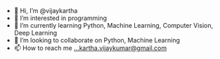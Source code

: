 - 👋 Hi, I’m @vijaykartha
- 👀 I’m interested in programming
- 🌱 I’m currently learning Python, Machine Learning, Computer Vision, Deep Learning
- 💞️ I’m looking to collaborate on Python, Machine Learning
- 📫 How to reach me ...kartha.vijaykumar@gmail.com

<!---
vijaykartha/vijaykartha is a ✨ special ✨ repository because its `README.md` (this file) appears on your GitHub profile.
You can click the Preview link to take a look at your changes.
--->
